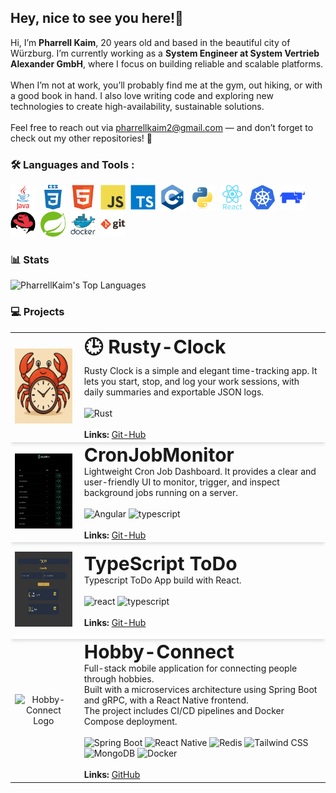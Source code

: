 ## Hey, nice to see you here!👋
Hi, I’m **Pharrell Kaim**, 20 years old and based in the beautiful city of Würzburg. I’m currently working as a **System Engineer at System Vertrieb Alexander GmbH**, where I focus on building reliable and scalable platforms.
<br/>
<br/>
When I’m not at work, you’ll probably find me at the gym, out hiking, or with a good book in hand. I also love writing code and exploring new technologies to create high-availability, sustainable solutions.
<br/>
<br/>
Feel free to reach out via pharrellkaim2@gmail.com — and don’t forget to check out my other repositories! 🚀

### :hammer_and_wrench: Languages and Tools :
<div>
  <p float="right">
    <img src="https://github.com/devicons/devicon/blob/master/icons/java/java-original-wordmark.svg" title="Java" alt="Java" width="40" height="40"/>&nbsp;
    <img src="https://github.com/devicons/devicon/blob/master/icons/css3/css3-plain-wordmark.svg"  title="CSS3" alt="CSS" width="40" height="40"/>&nbsp;
    <img src="https://github.com/devicons/devicon/blob/master/icons/html5/html5-original.svg" title="HTML5" alt="HTML" width="40" height="40"/>&nbsp;
    <img src="https://github.com/devicons/devicon/blob/master/icons/javascript/javascript-original.svg" title="JavaScript" alt="JavaScript" width="40" height="40"/>&nbsp;  
    <img src="https://github.com/devicons/devicon/blob/master/icons/typescript/typescript-original.svg" title="Typescript" **alt="Typescript" width="40" height="40"/>&nbsp;
    <img src="https://github.com/devicons/devicon/blob/master/icons/cplusplus/cplusplus-original.svg" title="C++" **alt="C++" width="40" height="40"/>&nbsp;
    <img src="https://github.com/devicons/devicon/blob/master/icons/python/python-original.svg" title="Python" **alt="Python" width="40" height="40"/>&nbsp;
    <img src="https://github.com/devicons/devicon/blob/master/icons/react/react-original-wordmark.svg" title="React" alt="React" width="40" height="40"/>&nbsp;
    <img src="https://github.com/devicons/devicon/blob/master/icons/kubernetes/kubernetes-original.svg" title="JavaScript" alt="JavaScript" width="40" height="40"/>&nbsp;
    <img src="https://github.com/devicons/devicon/blob/master/icons/rancher/rancher-original.svg" title="JavaScript" alt="JavaScript" width="40" height="40"/>&nbsp;     <img src="https://github.com/devicons/devicon/blob/master/icons/redhat/redhat-original.svg" title="JavaScript" alt="JavaScript" width="40" height="40"/>&nbsp;  
    <img src="https://github.com/devicons/devicon/blob/master/icons/spring/spring-original.svg" title="Spring" alt="Spring" width="40" height="40"/>&nbsp;
    <img src="https://github.com/devicons/devicon/blob/master/icons/docker/docker-original-wordmark.svg" title="Docker" **alt="Docker" width="40" height="40"/>&nbsp;
    <img src="https://github.com/devicons/devicon/blob/master/icons/git/git-original-wordmark.svg" title="Git" **alt="Git" width="40" height="40"/>&nbsp;
  </p>
</div>

  ### 📊 Stats
![PharrellKaim's Top Languages](https://github-readme-stats.vercel.app/api/top-langs/?username=PharrellKaim&theme=react&show_icons=true&hide_border=true&layout=compact)


### 💻 Projects
<table style="width:100%; border-collapse: collapse; margin-bottom: 24px;">
    <tr style="box-shadow: 0 4px 6px -1px rgba(0,0,0,.1), 0 2px 4px -2px rgba(0,0,0,.1);">
    <td style="width: 200px; vertical-align: middle; text-align: center; height:150px;">
      <img src="https://github.com/PharrellKaim/rusty-clock/blob/main/rusty-clock/icon.png" height="120" alt="spring-postman-request-generator Logo">
    </td>
    <td style="width: 800px; padding-left: 12px;">
      <b style="font-size: 30px;">🕒 Rusty-Clock </b><br>
      Rusty Clock is a simple and elegant time-tracking app. It lets you start, stop, and log your work sessions, with daily summaries and exportable JSON logs.<br><br>
      <img alt="Rust" src="https://img.shields.io/badge/Rust-%23000000.svg?e&logo=rust&logoColor=white">
      <br><br>
      <b>Links:</b> 
      <a href="https://github.com/PharrellKaim/rusty-clock">Git-Hub</a>
    </td>
  </tr>
  <tr style="box-shadow: 0 4px 6px -1px rgba(0,0,0,.1), 0 2px 4px -2px rgba(0,0,0,.1);">
    <td style="width: 200px; vertical-align: middle; text-align: center; height:150px;">
      <img src="https://github.com/PharrellKaim/cronJobMonitor/blob/main/cronJobMonitorOverview.png" height="120" alt="spring-postman-request-generator Logo">
    </td>
    <td style="width: 800px; padding-left: 12px;">
      <b style="font-size: 30px;">CronJobMonitor</b><br>
      Lightweight Cron Job Dashboard. It provides a clear and user-friendly UI to monitor, trigger, and inspect background jobs running on a server.<br><br>
      <img alt="Angular" src="https://img.shields.io/badge/Angular-%23DD0031.svg?logo=angular&logoColor=white">
      <img alt="typescript" src="https://img.shields.io/badge/TypeScript-3178C6?logo=typescript&logoColor=fff">
      <br><br>
      <b>Links:</b> 
      <a href="https://github.com/PharrellKaim/cronJobMonitor">Git-Hub</a>
    </td>
  </tr>
    <tr style="box-shadow: 0 4px 6px -1px rgba(0,0,0,.1), 0 2px 4px -2px rgba(0,0,0,.1);">
        <td style="width: 200px; vertical-align: middle; text-align: center; height:150px;">
          <img src="https://github.com/PharrellKaim/TypeScriptTodo/blob/main/images/webViewApp.png" height="120" alt="TodowebView">
        </td>
        <td style="width: 800px; padding-left: 12px; ">
          <b style="font-size: 30px;">TypeScript ToDo</b><br>
          Typescript ToDo App build with React.<br><br>
          <img alt="react" src="https://img.shields.io/badge/React-%2320232a.svg?logo=react&logoColor=%2361DAFB">
          <img alt="typescript" src="https://img.shields.io/badge/TypeScript-3178C6?logo=typescript&logoColor=fff">
          <br><br>
          <b>Links:</b> <a href="https://github.com/PharrellKaim/TypeScriptTodo">Git-Hub</a>
        </td>
      </tr>
      <tr style="box-shadow: 0 4px 6px -1px rgba(0,0,0,.1), 0 2px 4px -2px rgba(0,0,0,.1);">
        <td style="width: 200px; vertical-align: middle; text-align: center; height:150px;">
          <img src="https://avatars.githubusercontent.com/u/140051370?s=96&v=4" height="120" alt="Hobby-Connect Logo">
        </td>
        <td style="width: 800px; padding-left: 12px;">
          <b style="font-size: 30px;">Hobby-Connect</b><br>
          Full-stack mobile application for connecting people through hobbies.<br>
          Built with a microservices architecture using Spring Boot and gRPC, with a React Native frontend.<br>
          The project includes CI/CD pipelines and Docker Compose deployment.<br><br>
          <img alt="Spring Boot" src="https://img.shields.io/badge/Spring%20Boot-6DB33F?logo=springboot&logoColor=fff">
          <img alt="React Native" src="https://img.shields.io/badge/React_Native-%2320232a.svg?logo=react&logoColor=%2361DAFB">
          <img alt="Redis" src="https://img.shields.io/badge/Redis-%23DD0031.svg?logo=redis&logoColor=white">
          <img alt="Tailwind CSS" src="https://img.shields.io/badge/Tailwind%20CSS-%2338B2AC.svg?logo=tailwind-css&logoColor=white">
          <img alt="MongoDB" src="https://img.shields.io/badge/MongoDB-%234ea94b.svg?logo=mongodb&logoColor=white">
          <img alt="Docker" src="https://img.shields.io/badge/Docker-2496ED?logo=docker&logoColor=fff"><br><br>
          <b>Links:</b> <a href="https://github.com/FerdiStro/HobbyConnect">GitHub</a>
        </td>
      </tr>
</table>
